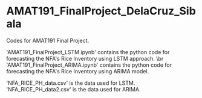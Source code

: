 # AMAT191_FinalProject_DelaCruz_Sibala
Codes for AMAT191 Final Project.

'AMAT191_FinalProject_LSTM.ipynb' contains the python code for forecasting the NFA's Rice Inventory using LSTM approach. \br
'AMAT191_FinalProject_ARIMA.ipynb' contains the python code for forecasting the NFA's Rice Inventory using ARIMA model.

'NFA_RICE_PH_data.csv' is the data used for LSTM.
'NFA_RICE_PH_data2.csv' is the data used for ARIMA.

